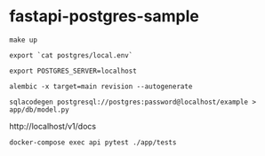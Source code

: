 # fastapi-postgres-sample

```
make up

export `cat postgres/local.env`

export POSTGRES_SERVER=localhost

alembic -x target=main revision --autogenerate

sqlacodegen postgresql://postgres:password@localhost/example > app/db/model.py

```


http://localhost/v1/docs


```
docker-compose exec api pytest ./app/tests
```